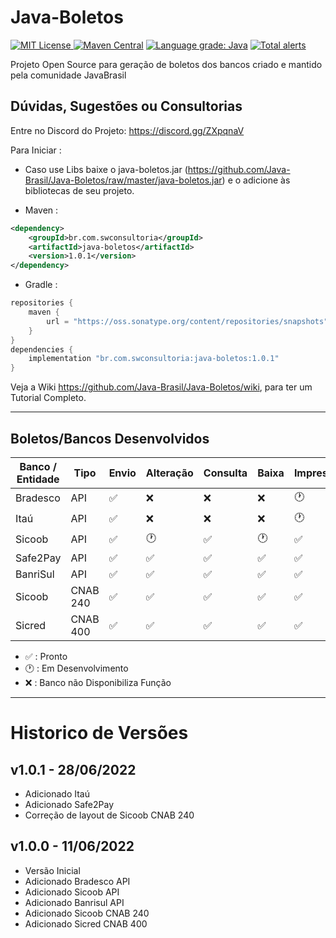 # Java-Boletos

[![MIT License](https://img.shields.io/github/license/Java-Brasil/Java-Boletos.svg) ](https://github.com/Java-Brasil/Java-Boletos/blob/master/LICENSE) [![Maven Central](https://img.shields.io/maven-central/v/br.com.swconsultoria/java-boletos.svg?label=Maven%20Central)](https://search.maven.org/artifact/br.com.swconsultoria/java-boletos/1.0.1/jar) [![Language grade: Java](https://img.shields.io/lgtm/grade/java/g/Java-Brasil/Java-Boletos.svg?logo=lgtm&logoWidth=18)](https://lgtm.com/projects/g/Java-Brasil/Java-Boletos/context:java) [![Total alerts](https://img.shields.io/lgtm/alerts/g/Java-Brasil/Java-Boletos.svg?logo=lgtm&logoWidth=18)](https://lgtm.com/projects/g/Java-Brasil/Java-Boletos/alerts/)

Projeto Open Source para geração de boletos dos bancos criado e mantido pela comunidade JavaBrasil

## Dúvidas, Sugestões ou Consultorias

Entre no Discord do Projeto: https://discord.gg/ZXpqnaV

Para Iniciar :

- Caso use Libs baixe o java-boletos.jar (https://github.com/Java-Brasil/Java-Boletos/raw/master/java-boletos.jar) e o
  adicione às bibliotecas de seu projeto.

- Maven :

```xml
<dependency>
    <groupId>br.com.swconsultoria</groupId>
    <artifactId>java-boletos</artifactId>
    <version>1.0.1</version>
</dependency>
```

- Gradle :

```groovy
repositories {
    maven {
        url = "https://oss.sonatype.org/content/repositories/snapshots"
    }
}
dependencies {
    implementation "br.com.swconsultoria:java-boletos:1.0.1"
}
```

Veja a Wiki https://github.com/Java-Brasil/Java-Boletos/wiki, para ter um Tutorial Completo.

________________________________________________________________________________________________

## Boletos/Bancos Desenvolvidos
| **Banco / Entidade** | **Tipo** |**Envio**|**Alteração**|**Consulta**|**Baixa**|**Impressão**|
|----------------------|----------|-----|---------------|-----|-----|-----|
| Bradesco             | API      |✅| ❌|❌|❌|🕐|
| Itaú                 | API      |✅| ❌|❌|❌|🕐|
| Sicoob               | API      |✅| 🕐|✅|🕐|✅|
| Safe2Pay             | API      |✅| ✅|✅|✅|✅|
| BanriSul             | API      |✅| ✅|✅|✅|✅|
| Sicoob               | CNAB 240 |✅| ✅|✅|✅|✅|
| Sicred               | CNAB 400 |✅| ✅|✅|✅|✅|

- ✅ : Pronto
- 🕐 : Em Desenvolvimento
- ❌ : Banco não Disponibiliza Função 

________________________________________________________________________________________________

# Historico de Versões

## v1.0.1 - 28/06/2022
- Adicionado Itaú
- Adicionado Safe2Pay
- Correção de layout de Sicoob CNAB 240

## v1.0.0 - 11/06/2022 
- Versão Inicial
- Adicionado Bradesco API
- Adicionado Sicoob API
- Adicionado Banrisul API
- Adicionado Sicoob CNAB 240
- Adicionado Sicred CNAB 400
